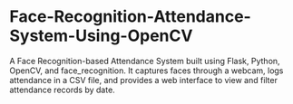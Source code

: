 # Face-Recognition-Attendance-System-Using-OpenCV
A Face Recognition-based Attendance System built using Flask, Python, OpenCV, and face_recognition. It captures faces through a webcam, logs attendance in a CSV file, and provides a web interface to view and filter attendance records by date.
